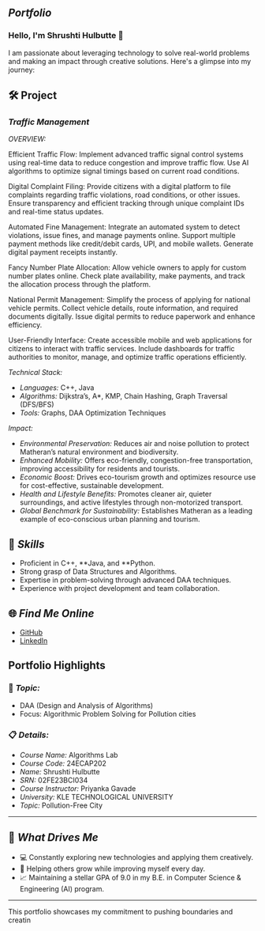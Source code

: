 ## *Portfolio*

### Hello, I'm Shrushti Hulbutte 👋

I am passionate about leveraging technology to solve real-world problems and making an impact through creative solutions. 
Here's a glimpse into my journey:  


## 🛠 Project

### *Traffic Management*  

*OVERVIEW:*  

Efficient Traffic Flow:
Implement advanced traffic signal control systems using real-time data to reduce congestion and improve traffic flow. Use AI algorithms to optimize signal timings based on current road conditions.

Digital Complaint Filing:
Provide citizens with a digital platform to file complaints regarding traffic violations, road conditions, or other issues. Ensure transparency and efficient tracking through unique complaint IDs and real-time status updates.

Automated Fine Management:
Integrate an automated system to detect violations, issue fines, and manage payments online. Support multiple payment methods like credit/debit cards, UPI, and mobile wallets. Generate digital payment receipts instantly.

Fancy Number Plate Allocation:
Allow vehicle owners to apply for custom number plates online. Check plate availability, make payments, and track the allocation process through the platform.

National Permit Management:
Simplify the process of applying for national vehicle permits. Collect vehicle details, route information, and required documents digitally. Issue digital permits to reduce paperwork and enhance efficiency.

User-Friendly Interface:
Create accessible mobile and web applications for citizens to interact with traffic services. Include dashboards for traffic authorities to monitor, manage, and optimize traffic operations efficiently.

*Technical Stack:*  

- *Languages:* C++, Java  
- *Algorithms:* Dijkstra’s, A*, KMP, Chain Hashing, Graph Traversal (DFS/BFS)
- *Tools:* Graphs, DAA Optimization Techniques  

*Impact:*  

- *Environmental Preservation:* Reduces air and noise pollution to protect Matheran’s natural environment and biodiversity.
- *Enhanced Mobility:* Offers eco-friendly, congestion-free transportation, improving accessibility for residents and tourists.
- *Economic Boost:* Drives eco-tourism growth and optimizes resource use for cost-effective, sustainable development.
- *Health and Lifestyle Benefits:* Promotes cleaner air, quieter surroundings, and active lifestyles through non-motorized transport.
- *Global Benchmark for Sustainability:* Establishes Matheran as a leading example of eco-conscious urban planning and tourism.

## 🚀 *Skills*  

- Proficient in C++, **Java, and **Python.  
- Strong grasp of Data Structures and Algorithms.  
- Expertise in problem-solving through advanced DAA techniques.  
- Experience with project development and team collaboration.  


## 🌐 *Find Me Online*

- [GitHub](https://github.com/shrushti16/portfolioo.github.io)
- [LinkedIn](https://www.linkedin.com/in/shrushti-hulbutte-64336630b?utm_source=share&utm_campaign=share_via&utm_content=profile&utm_medium=android_app )

## Portfolio Highlights

### 🎯 *Topic:* 

- DAA (Design and Analysis of Algorithms)  
- Focus: Algorithmic Problem Solving for Pollution cities  

### 📋 *Details:*

- *Course Name:* Algorithms Lab 
- *Course Code:* 24ECAP202  
- *Name:* Shrushti Hulbutte 
- *SRN:* 02FE23BCI034 
- *Course Instructor:* Priyanka Gavade  
- *University:* KLE TECHNOLOGICAL UNIVERSITY
- *Topic:* Pollution-Free City

---

## 🎨 *What Drives Me*  
- 💻 Constantly exploring new technologies and applying them creatively.  
- 🤝 Helping others grow while improving myself every day.  
- 📈 Maintaining a stellar GPA of 9.0 in my B.E. in Computer Science & Engineering (AI) program.  

---

This portfolio showcases my commitment to pushing boundaries and creatin
